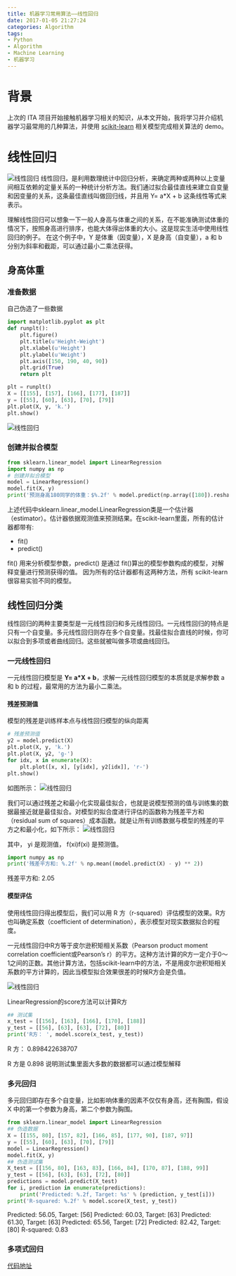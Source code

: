 ```yaml
---
title: 机器学习常用算法——线性回归
date: 2017-01-05 21:27:24
categories: Algorithm
tags:
- Python
- Algorithm
- Machine Learning
- 机器学习
---
```


# 背景

上次的 ITA 项目开始接触机器学习相关的知识，从本文开始，我将学习并介绍机器学习最常用的几种算法，并使用 [scikit-learn](http://scikit-learn.org/) 相关模型完成相关算法的 demo。

# 线性回归
<img src="/assets/img/线性回归.jpg" alt="线性回归">
<!-- more -->
线性回归，是利用数理统计中回归分析，来确定两种或两种以上变量间相互依赖的定量关系的一种统计分析方法。我们通过拟合最佳直线来建立自变量和因变量的关系，这条最佳直线叫做回归线，并且用 Y= a*X + b 这条线性等式来表示。

理解线性回归可以想象一下一般人身高与体重之间的关系，在不能准确测试体重的情况下，按照身高进行排序，也能大体得出体重的大小。这是现实生活中使用线性回归的例子。
在这个例子中，Y 是体重（因变量），X 是身高（自变量），a 和 b 分别为斜率和截距，可以通过最小二乘法获得。

## 身高体重

### 准备数据

自己伪造了一些数据

```python
import matplotlib.pyplot as plt
def runplt():
    plt.figure()
    plt.title(u'Height-Weight')
    plt.xlabel(u'Height')
    plt.ylabel(u'Weight')
    plt.axis([150, 190, 40, 90])
    plt.grid(True)
    return plt

plt = runplt()
X = [[155], [157], [166], [177], [187]]
y = [[55], [60], [63], [70], [79]]
plt.plot(X, y, 'k.')
plt.show()
```
<img src="/assets/img/线性回归_1.png" alt="线性回归">

### 创建并拟合模型

```python
from sklearn.linear_model import LinearRegression
import numpy as np
# 创建并拟合模型
model = LinearRegression()
model.fit(X, y)
print('预测身高180同学的体重：$%.2f' % model.predict(np.array([180]).reshape(-1, 1))[0])
```

上述代码中sklearn.linear_model.LinearRegression类是一个估计器（estimator）。估计器依据观测值来预测结果。在scikit-learn里面，所有的估计器都带有: 
- fit() 
- predict()

fit() 用来分析模型参数，predict() 是通过 fit()算出的模型参数构成的模型，对解释变量进行预测获得的值。 
因为所有的估计器都有这两种方法，所有 scikit-learn 很容易实验不同的模型。


## 线性回归分类

线性回归的两种主要类型是一元线性回归和多元线性回归。一元线性回归的特点是只有一个自变量。多元线性回归则存在多个自变量。找最佳拟合直线的时候，你可以拟合到多项或者曲线回归。这些就被叫做多项或曲线回归。


### 一元线性回归

一元线性回归模型是 **Y= a*X + b**，求解一元线性回归模型的本质就是求解参数 a 和 b 的过程，最常用的方法为最小二乘法。

#### 残差预测值

模型的残差是训练样本点与线性回归模型的纵向距离

```python
# 残差预测值
y2 = model.predict(X)
plt.plot(X, y, 'k.')
plt.plot(X, y2, 'g-')
for idx, x in enumerate(X):
    plt.plot([x, x], [y[idx], y2[idx]], 'r-')
plt.show()
```

如图所示：
<img src="/assets/img/线性回归_2.jpg" alt="线性回归">

我们可以通过残差之和最小化实现最佳拟合，也就是说模型预测的值与训练集的数据最接近就是最佳拟合。对模型的拟合度进行评估的函数称为残差平方和（residual sum of squares）成本函数。就是让所有训练数据与模型的残差的平方之和最小化，如下所示：
<img src="/assets/img/线性回归_3.png" alt="线性回归">

其中， yi 是观测值， f(xi)f(xi) 是预测值。

```python
import numpy as np
print('残差平方和: %.2f' % np.mean((model.predict(X) - y) ** 2))
```
残差平方和: 2.05

#### 模型评估

使用线性回归得出模型后，我们可以用 R 方（r-squared）评估模型的效果。R方也叫确定系数（coefficient of determination），表示模型对现实数据拟合的程度。

一元线性回归中R方等于皮尔逊积矩相关系数（Pearson product moment correlation coefficient或Pearson’s r）的平方。这种方法计算的R方一定介于0～1之间的正数。其他计算方法，包括scikit-learn中的方法，不是用皮尔逊积矩相关系数的平方计算的，因此当模型拟合效果很差的时候R方会是负值。

<img src="/assets/img/线性回归_4.png" alt="线性回归">

LinearRegression的score方法可以计算R方

```python
## 测试集
x_test = [[156], [163], [166], [170], [188]]
y_test = [[56], [63], [63], [72], [80]]
print('R方： ', model.score(x_test, y_test))
```
R 方：  0.898422638707

R 方是 0.898 说明测试集里面大多数的数据都可以通过模型解释

### 多元回归

多元回归即存在多个自变量，比如影响体重的因素不仅仅有身高，还有胸围，假设 X 中的第一个参数为身高，第二个参数为胸围。
```python
from sklearn.linear_model import LinearRegression
## 伪造数据
X = [[155, 80], [157, 82], [166, 85], [177, 90], [187, 97]]
y = [[55], [60], [63], [70], [79]]
model = LinearRegression()
model.fit(X, y)
## 伪造测试集
X_test = [[156, 80], [163, 83], [166, 84], [170, 87], [188, 99]]
y_test = [[56], [63], [63], [72], [80]]
predictions = model.predict(X_test)
for i, prediction in enumerate(predictions):
    print('Predicted: %.2f, Target: %s' % (prediction, y_test[i]))
print('R-squared: %.2f' % model.score(X_test, y_test))
```
Predicted: 56.05, Target: [56]
Predicted: 60.03, Target: [63]
Predicted: 61.30, Target: [63]
Predicted: 65.56, Target: [72]
Predicted: 82.42, Target: [80]
R-squared: 0.83

### 多项式回归







[代码地址](https://github.com/Leo555/scikit-learn_demo/tree/master/LinearRegression)
